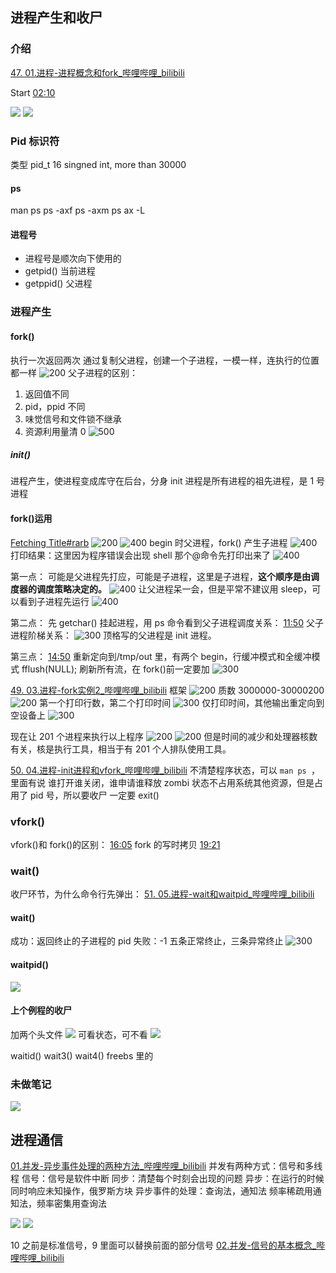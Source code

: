 ## 进程产生和收尸
### 介绍
[47. 01.进程-进程概念和fork_哔哩哔哩_bilibili](https://www.bilibili.com/video/BV1wd4y137fd/?p=43&spm_id_from=333.1007.top_right_bar_window_history.content.click&vd_source=f8bf73f9a2b495eaf6f8446fa6016bc7)

Start
[02:10](https://www.bilibili.com/video/BV1wd4y137fd/?p=43&spm_id_from=333.1007.top_right_bar_window_history.content.click&vd_source=f8bf73f9a2b495eaf6f8446fa6016bc7#t=130.207791)

![](https://raw.githubusercontent.com/acdefg/cdn/main/obsidian/202211161025627.png)
![](https://raw.githubusercontent.com/acdefg/cdn/main/obsidian/202211161026452.png)


### Pid 标识符
类型 pid_t 16 singned int, more than 30000
#### ps
man ps
ps -axf 
ps -axm
ps ax -L
#### 进程号
- 进程号是顺次向下使用的
- getpid() 当前进程
- getppid() 父进程
### 进程产生
#### fork()
执行一次返回两次
通过复制父进程，创建一个子进程，一模一样，连执行的位置都一样
![200](https://raw.githubusercontent.com/acdefg/cdn/main/obsidian/202211161041569.png)
父子进程的区别：
1. 返回值不同
2. pid，ppid 不同
3. 味觉信号和文件锁不继承
4. 资源利用量清 0
![500](https://raw.githubusercontent.com/acdefg/cdn/main/obsidian/202211161118328.png)

##### init()
进程产生，使进程变成库守在后台，分身
init 进程是所有进程的祖先进程，是 1 号进程

#### fork()运用
[Fetching Title#rarb](https://www.bilibili.com/video/BV1wd4y137fd?p=44&vd_source=f8bf73f9a2b495eaf6f8446fa6016bc7)
![200](https://raw.githubusercontent.com/acdefg/cdn/main/obsidian/202211161600830.png)
![400](https://raw.githubusercontent.com/acdefg/cdn/main/obsidian/202211161525949.png)
begin 时父进程，fork() 产生子进程
![400](https://raw.githubusercontent.com/acdefg/cdn/main/obsidian/202211161526442.png)
打印结果：这里因为程序错误会出现 shell 那个@命令先打印出来了
![400](https://raw.githubusercontent.com/acdefg/cdn/main/obsidian/202211161528938.png)

第一点：
可能是父进程先打应，可能是子进程，这里是子进程，**这个顺序是由调度器的调度策略决定的。**
![400](https://raw.githubusercontent.com/acdefg/cdn/main/obsidian/202211161530962.png)
让父进程呆一会，但是平常不建议用 sleep，可以看到子进程先运行
![400](https://raw.githubusercontent.com/acdefg/cdn/main/obsidian/202211161531103.png)

第二点：
先 getchar() 挂起进程，用 ps 命令看到父子进程调度关系：
[11:50](https://www.bilibili.com/video/BV1wd4y137fd?p=44&vd_source=f8bf73f9a2b495eaf6f8446fa6016bc7#t=710.430759)
父子进程阶梯关系：
![300](https://raw.githubusercontent.com/acdefg/cdn/main/obsidian/202211161534579.png)
顶格写的父进程是 init 进程。

第三点：
[14:50](https://www.bilibili.com/video/BV1wd4y137fd?p=44&vd_source=f8bf73f9a2b495eaf6f8446fa6016bc7#t=890.267556)
重新定向到/tmp/out 里，有两个 begin，行缓冲模式和全缓冲模式
fflush(NULL); 刷新所有流，在 fork()前一定要加
![300](https://raw.githubusercontent.com/acdefg/cdn/main/obsidian/202211161547618.png)

[49. 03.进程-fork实例2_哔哩哔哩_bilibili](https://www.bilibili.com/video/BV1wd4y137fd?p=45&vd_source=f8bf73f9a2b495eaf6f8446fa6016bc7)
框架
![200](https://raw.githubusercontent.com/acdefg/cdn/main/obsidian/202211161601223.png)
质数 3000000-30000200
![200](https://raw.githubusercontent.com/acdefg/cdn/main/obsidian/202211161604508.png)
第一个打印行数，第二个打印时间
![300](https://raw.githubusercontent.com/acdefg/cdn/main/obsidian/202211161605543.png)
仅打印时间，其他输出重定向到空设备上
![300](https://raw.githubusercontent.com/acdefg/cdn/main/obsidian/202211161605932.png)

现在让 201 个进程来执行以上程序
![200](https://raw.githubusercontent.com/acdefg/cdn/main/obsidian/202211161610583.png)
![200](https://raw.githubusercontent.com/acdefg/cdn/main/obsidian/202211161613880.png)
但是时间的减少和处理器核数有关，核是执行工具，相当于有 201 个人排队使用工具。

[50. 04.进程-init进程和vfork_哔哩哔哩_bilibili](https://www.bilibili.com/video/BV1wd4y137fd?p=46&vd_source=f8bf73f9a2b495eaf6f8446fa6016bc7)
不清楚程序状态，可以 `man ps `，里面有说
谁打开谁关闭，谁申请谁释放
zombi 状态不占用系统其他资源，但是占用了 pid 号，所以要收尸
一定要 exit()
### vfork()
vfork()和 fork()的区别：
[16:05](https://www.bilibili.com/video/BV1wd4y137fd?p=46&vd_source=f8bf73f9a2b495eaf6f8446fa6016bc7#t=965.638527)
fork 的写时拷贝
[19:21](https://www.bilibili.com/video/BV1wd4y137fd?p=46&vd_source=f8bf73f9a2b495eaf6f8446fa6016bc7#t=1161.314171)

### wait()
收尸环节，为什么命令行先弹出：
[51. 05.进程-wait和waitpid_哔哩哔哩_bilibili](https://www.bilibili.com/video/BV1wd4y137fd?p=47&vd_source=f8bf73f9a2b495eaf6f8446fa6016bc7)
#### wait() 
成功：返回终止的子进程的 pid
失败：-1
五条正常终止，三条异常终止
![300](https://raw.githubusercontent.com/acdefg/cdn/main/obsidian/202211161724999.png)

#### waitpid()
![](https://raw.githubusercontent.com/acdefg/cdn/main/obsidian/202211161734144.png)

#### 上个例程的收尸
加两个头文件
![](https://raw.githubusercontent.com/acdefg/cdn/main/obsidian/202211161737198.png)
可看状态，可不看
![](https://raw.githubusercontent.com/acdefg/cdn/main/obsidian/202211161736757.png)

waitid()
wait3()   wait4() freebs 里的

### 未做笔记

![](https://raw.githubusercontent.com/acdefg/cdn/main/obsidian/202211180942807.png)


## 进程通信
[01.并发-异步事件处理的两种方法_哔哩哔哩_bilibili](https://www.bilibili.com/video/BV1yJ411S7r6/?p=62&vd_source=f8bf73f9a2b495eaf6f8446fa6016bc7)
并发有两种方式：信号和多线程
信号：信号是软件中断
同步：清楚每个时刻会出现的问题
异步：在运行的时候同时响应未知操作，俄罗斯方块
	异步事件的处理：查询法，通知法
	频率稀疏用通知法，频率密集用查询法
	
![](https://raw.githubusercontent.com/acdefg/cdn/main/obsidian/202211181001738.png)
![](https://raw.githubusercontent.com/acdefg/cdn/main/obsidian/202211181002370.png)

10 之前是标准信号，9 里面可以替换前面的部分信号
[02.并发-信号的基本概念_哔哩哔哩_bilibili](https://www.bilibili.com/video/BV1yJ411S7r6?p=63&vd_source=f8bf73f9a2b495eaf6f8446fa6016bc7)
